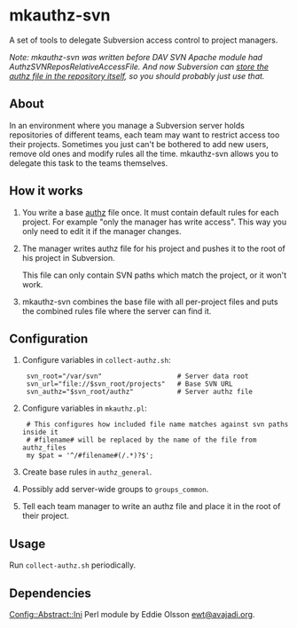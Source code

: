 mkauthz-svn
===========

A set of tools to delegate Subversion access control to project managers.

*Note: mkauthz-svn was written before DAV SVN Apache module had AuthzSVNReposRelativeAccessFile. And now Subversion can [store the authz file in the repository itself](https://subversion.apache.org/docs/release-notes/1.8.html#in-repo-authz), so you should probably just use that.*


About
-----

In an environment where you manage a Subversion server holds repositories of different teams, each team may want to restrict access too their projects. Sometimes you just can't be bothered to add new users, remove old ones and modify rules all the time. mkauthz-svn allows you to delegate this task to the teams themselves.


How it works
------------

1. You write a base [authz](http://svnbook.red-bean.com/nightly/en/svn.serverconfig.pathbasedauthz.html) file once. It must contain default rules for each project. For example "only the manager has write access". This way you only need to edit it if the manager changes.

2. The manager writes authz file for his project and pushes it to the root of his project in Subversion.

    This file can only contain SVN paths which match the project, or it won't work.

3. mkauthz-svn combines the base file with all per-project files and puts the combined rules file where the server can find it.


Configuration
-------------

1. Configure variables in `collect-authz.sh`:

        svn_root="/var/svn"                   # Server data root
        svn_url="file://$svn_root/projects"   # Base SVN URL
        svn_authz="$svn_root/authz"           # Server authz file

2. Configure variables in `mkauthz.pl`:

        # This configures how included file name matches against svn paths inside it
        # #filename# will be replaced by the name of the file from authz_files
        my $pat = '^/#filename#(/.*)?$';

3. Create base rules in `authz_general`.

4. Possibly add server-wide groups to `groups_common`.

5. Tell each team manager to write an authz file and place it in the root of their project.


Usage
-----

Run `collect-authz.sh` periodically.


Dependencies
------------

[Config::Abstract::Ini](http://search.cpan.org/~avajadi/Config-Abstract-0.13/Ini/Ini.pm) Perl module by Eddie Olsson <ewt@avajadi.org>.
